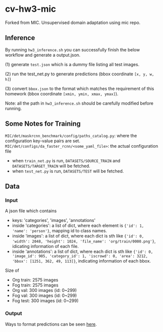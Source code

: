 # cv-hw3-mic
Forked from MIC. Unsupervised domain adaptation using mic repo.

## Inference
By running `hw3_inference.sh` you can successfully finish the below workflow and generate a output.json.

(1) generate `test.json` which is a dummy file listing all test images.

(2) run the test_net.py to generate predictions (bbox coordinate `[x, y, w, h]`)

(3) convert `bbox.json` to the format which matches the requirement of this homework (bbox coordinate `[xmin, ymin, xmax, ymax]`).

Note: all the path in `hw3_inference.sh` should be carefully modified before running.

## Some Notes for Training
`MIC/det/maskrcnn_benchmark/config/paths_catalog.py`: where the configuration key-value pairs are set.
`MIC/det/configs/da_faster_rcnn/<some_yaml_file>`: the actual configuration file
* when `train_net.py` is run, `DATASETS/SOURCE_TRAIN` and `DATASETS/TARGET_TRAIN` will be fetched.
* when `test_net.py` is run, `DATASETS/TEST` will be fetched.

## Data
### Input
A json file which contains
* keys: 'categories', 'images', 'annotations'
* inside 'categories': a list of dict, where each element is `{'id': 1, 'name': 'person'}`, mapping id to class names.
* inside 'images': a list of dict, where each dict is sth like `{'id': 0, 'width': 2048, 'height': 1024, 'file_name': 'org/train/0000.png'}`, idicating information of each file.
* inside 'annotations': a list of dict, where each dict is sth like `{'id': 0, 'image_id': 905, 'category_id': 1, 'iscrowd': 0, 'area': 3212, 'bbox': [1251, 362, 49, 113]}`, indicating information of each bbox.

Size of 
* Org train: 2575 images
* Fog train: 2575 images
* Org val: 300 images (id: 0~299)
* Fog val: 300 images (id: 0~299)
* Fog test: 300 images (id: 0~299)
### Output
Ways to format predictions can be seen [here](https://github.com/facebookresearch/maskrcnn-benchmark/issues/327).

